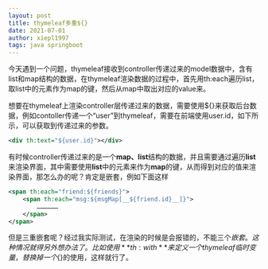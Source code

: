 ```yaml
---
layout: post
title: thymeleaf多重${}
date: 2021-07-01
author: xiepl1997
tags: java springboot
---
```


今天遇到一个问题，thymeleaf接收到controller传递过来的model数据中，含有list和map结构的数据，在thymeleaf渲染数据的过程中，首先用th:each遍历list，取list中的元素作为map的键，然后从map中取出对应的value来。  

想要在thymeleaf上渲染controller层传递过来的数据，需要使用${}来获取后台数据，例如contoller传递一个“user”到thymeleaf，需要在前端使用user.id，如下所示，可以获取到传递过来的参数。
```xml
<div th:text="${user.id}"></div>
```

有时候controller传递过来的是一个**map、list**结构的数据，并且需要通过遍历**list**来渲染界面，其中需要使用**list**中的元素来作为**map**的键，从而得到对应的值来渲染界面，那怎么办的呢？肯定是嵌套，例如下面这样
```xml
<span th:each="friend:${friends}">
	<span th:each="msg:${msgMap[__${friend.id}__]}">
		………………
	</span>
</span>
```
但是三重嵌套呢？经过我实际测试，在渲染的时候是会报错的，不能三个${}嵌套。这种情况就得另外想办法了。比如使用**th:with**来定义一个thymeleaf临时变量，替换掉一个${}的使用，这样就行了。